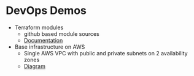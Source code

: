 # DevOps Demos

- Terraform modules
    - github based module sources
    - [Documentation](./tf-modules/README.md)
- Base infrastructure on AWS
    - Single AWS VPC with public and private subnets on 2 availability zones
    - [Diagram](./infra/aws/base/README.md)


